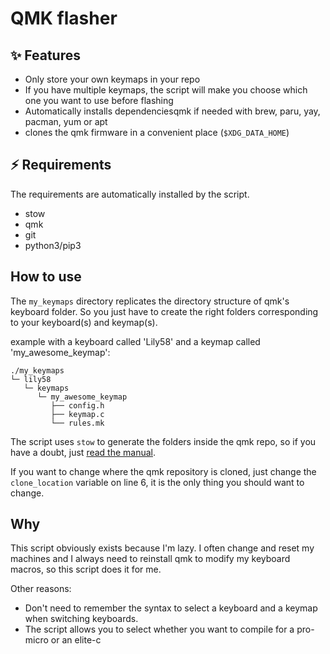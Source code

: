 # QMK flasher

## ✨ Features

- Only store your own keymaps in your repo
- If you have multiple keymaps, the script will make you choose which one you
want to use before flashing
- Automatically installs dependenciesqmk if needed with brew, paru, yay, pacman,
yum or apt
- clones the qmk firmware in a convenient place (`$XDG_DATA_HOME`)

## ⚡️ Requirements

The requirements are automatically installed by the script.

- stow
- qmk
- git
- python3/pip3

## How to use

The `my_keymaps` directory replicates the directory structure of qmk's keyboard
folder. So you just have to create the right folders corresponding to your
keyboard(s) and keymap(s).

example with a keyboard called 'Lily58' and a keymap called
'my\_awesome\_keymap':
```
./my_keymaps
└─ lily58
   └─ keymaps
      └─ my_awesome_keymap
         ├── config.h
         ├── keymap.c
         └── rules.mk
```

The script uses `stow` to generate the folders inside the qmk repo, so if you
have a doubt, just
[read the manual](https://www.gnu.org/s/stow/manual/stow.html).

If you want to change where the qmk repository is cloned, just change the
`clone_location` variable on line 6, it is the only thing you should want to
change.

## Why

This script obviously exists because I'm lazy.
I often change and reset my machines and I always need to reinstall qmk to
modify my keyboard macros, so this script does it for me.

Other reasons:
- Don't need to remember the syntax to select a keyboard and a keymap when
switching keyboards.
- The script allows you to select whether you want to compile for a pro-micro or
an elite-c
